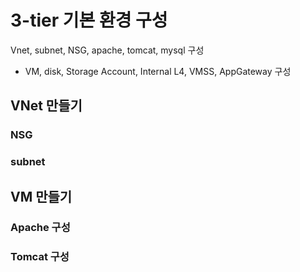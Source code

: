 # 3-tier 기본 환경 구성
Vnet, subnet, NSG, apache, tomcat, mysql 구성
- VM, disk, Storage Account, Internal L4, VMSS, AppGateway 구성

## VNet 만들기
### NSG
### subnet
## VM 만들기
### Apache 구성
### Tomcat 구성
